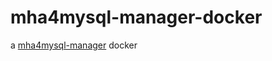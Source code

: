 # mha4mysql-manager-docker
a [mha4mysql-manager](https://github.com/yoshinorim/mha4mysql-manager) docker

